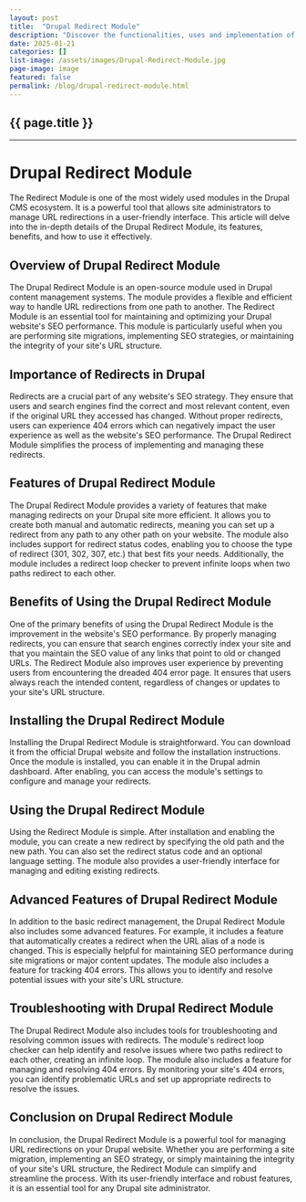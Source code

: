 ```yaml
---
layout: post
title:  "Drupal Redirect Module"
description: "Discover the functionalities, uses and implementation of Drupal's Redirect Module in our in-depth examination. Learn how to maximize the efficiency and user experience of your website with this key feature that seamlessly mitigates 404 errors by rerouting visitors to relevant content. Perfect for enthusiasts and professionals seeking expert knowledge on Drupal website optimizations."
date: 2025-01-21
categories: []
list-image: /assets/images/Drupal-Redirect-Module.jpg
page-image: image
featured: false
permalink: /blog/drupal-redirect-module.html
---
```

## {{ page.title }}
---
# Drupal Redirect Module

The Redirect Module is one of the most widely used modules in the Drupal CMS ecosystem. It is a powerful tool that allows site administrators to manage URL redirections in a user-friendly interface. This article will delve into the in-depth details of the Drupal Redirect Module, its features, benefits, and how to use it effectively.

## Overview of Drupal Redirect Module

The Drupal Redirect Module is an open-source module used in Drupal content management systems. The module provides a flexible and efficient way to handle URL redirections from one path to another. The Redirect Module is an essential tool for maintaining and optimizing your Drupal website's SEO performance. This module is particularly useful when you are performing site migrations, implementing SEO strategies, or maintaining the integrity of your site's URL structure.

## Importance of Redirects in Drupal

Redirects are a crucial part of any website's SEO strategy. They ensure that users and search engines find the correct and most relevant content, even if the original URL they accessed has changed. Without proper redirects, users can experience 404 errors which can negatively impact the user experience as well as the website's SEO performance. The Drupal Redirect Module simplifies the process of implementing and managing these redirects.

## Features of Drupal Redirect Module

The Drupal Redirect Module provides a variety of features that make managing redirects on your Drupal site more efficient. It allows you to create both manual and automatic redirects, meaning you can set up a redirect from any path to any other path on your website. The module also includes support for redirect status codes, enabling you to choose the type of redirect (301, 302, 307, etc.) that best fits your needs. Additionally, the module includes a redirect loop checker to prevent infinite loops when two paths redirect to each other.

## Benefits of Using the Drupal Redirect Module

One of the primary benefits of using the Drupal Redirect Module is the improvement in the website's SEO performance. By properly managing redirects, you can ensure that search engines correctly index your site and that you maintain the SEO value of any links that point to old or changed URLs. The Redirect Module also improves user experience by preventing users from encountering the dreaded 404 error page. It ensures that users always reach the intended content, regardless of changes or updates to your site's URL structure.

## Installing the Drupal Redirect Module

Installing the Drupal Redirect Module is straightforward. You can download it from the official Drupal website and follow the installation instructions. Once the module is installed, you can enable it in the Drupal admin dashboard. After enabling, you can access the module's settings to configure and manage your redirects.

## Using the Drupal Redirect Module

Using the Redirect Module is simple. After installation and enabling the module, you can create a new redirect by specifying the old path and the new path. You can also set the redirect status code and an optional language setting. The module also provides a user-friendly interface for managing and editing existing redirects.

## Advanced Features of Drupal Redirect Module

In addition to the basic redirect management, the Drupal Redirect Module also includes some advanced features. For example, it includes a feature that automatically creates a redirect when the URL alias of a node is changed. This is especially helpful for maintaining SEO performance during site migrations or major content updates. The module also includes a feature for tracking 404 errors. This allows you to identify and resolve potential issues with your site's URL structure.

## Troubleshooting with Drupal Redirect Module

The Drupal Redirect Module also includes tools for troubleshooting and resolving common issues with redirects. The module's redirect loop checker can help identify and resolve issues where two paths redirect to each other, creating an infinite loop. The module also includes a feature for managing and resolving 404 errors. By monitoring your site's 404 errors, you can identify problematic URLs and set up appropriate redirects to resolve the issues.

## Conclusion on Drupal Redirect Module

In conclusion, the Drupal Redirect Module is a powerful tool for managing URL redirections on your Drupal website. Whether you are performing a site migration, implementing an SEO strategy, or simply maintaining the integrity of your site's URL structure, the Redirect Module can simplify and streamline the process. With its user-friendly interface and robust features, it is an essential tool for any Drupal site administrator.
